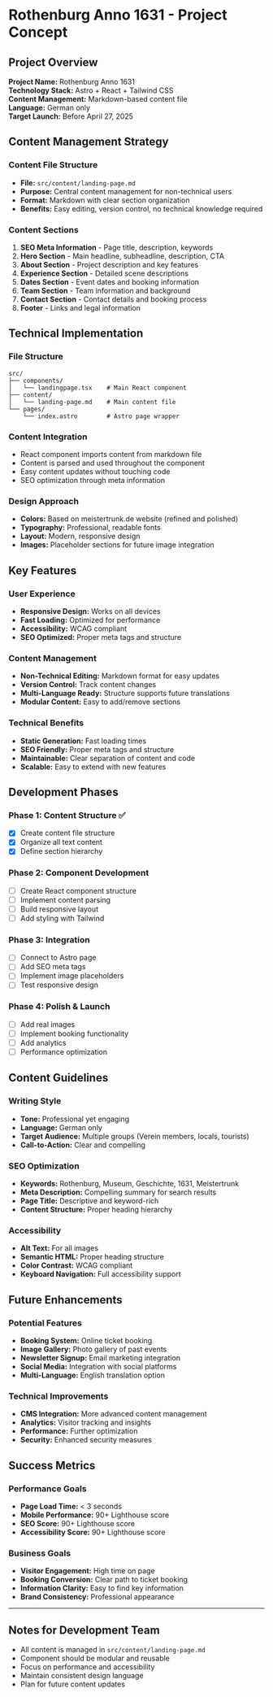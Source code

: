# Rothenburg Anno 1631 - Project Concept

## Project Overview

**Project Name:** Rothenburg Anno 1631  
**Technology Stack:** Astro + React + Tailwind CSS  
**Content Management:** Markdown-based content file  
**Language:** German only  
**Target Launch:** Before April 27, 2025

## Content Management Strategy

### Content File Structure

- **File:** `src/content/landing-page.md`
- **Purpose:** Central content management for non-technical users
- **Format:** Markdown with clear section organization
- **Benefits:** Easy editing, version control, no technical knowledge required

### Content Sections

1. **SEO Meta Information** - Page title, description, keywords
2. **Hero Section** - Main headline, subheadline, description, CTA
3. **About Section** - Project description and key features
4. **Experience Section** - Detailed scene descriptions
5. **Dates Section** - Event dates and booking information
6. **Team Section** - Team information and background
7. **Contact Section** - Contact details and booking process
8. **Footer** - Links and legal information

## Technical Implementation

### File Structure

```
src/
├── components/
│   └── landingpage.tsx    # Main React component
├── content/
│   └── landing-page.md    # Main content file
└── pages/
    └── index.astro        # Astro page wrapper
```

### Content Integration

- React component imports content from markdown file
- Content is parsed and used throughout the component
- Easy content updates without touching code
- SEO optimization through meta information

### Design Approach

- **Colors:** Based on meistertrunk.de website (refined and polished)
- **Typography:** Professional, readable fonts
- **Layout:** Modern, responsive design
- **Images:** Placeholder sections for future image integration

## Key Features

### User Experience

- **Responsive Design:** Works on all devices
- **Fast Loading:** Optimized for performance
- **Accessibility:** WCAG compliant
- **SEO Optimized:** Proper meta tags and structure

### Content Management

- **Non-Technical Editing:** Markdown format for easy updates
- **Version Control:** Track content changes
- **Multi-Language Ready:** Structure supports future translations
- **Modular Content:** Easy to add/remove sections

### Technical Benefits

- **Static Generation:** Fast loading times
- **SEO Friendly:** Proper meta tags and structure
- **Maintainable:** Clear separation of content and code
- **Scalable:** Easy to extend with new features

## Development Phases

### Phase 1: Content Structure ✅

- [x] Create content file structure
- [x] Organize all text content
- [x] Define section hierarchy

### Phase 2: Component Development

- [ ] Create React component structure
- [ ] Implement content parsing
- [ ] Build responsive layout
- [ ] Add styling with Tailwind

### Phase 3: Integration

- [ ] Connect to Astro page
- [ ] Add SEO meta tags
- [ ] Implement image placeholders
- [ ] Test responsive design

### Phase 4: Polish & Launch

- [ ] Add real images
- [ ] Implement booking functionality
- [ ] Add analytics
- [ ] Performance optimization

## Content Guidelines

### Writing Style

- **Tone:** Professional yet engaging
- **Language:** German only
- **Target Audience:** Multiple groups (Verein members, locals, tourists)
- **Call-to-Action:** Clear and compelling

### SEO Optimization

- **Keywords:** Rothenburg, Museum, Geschichte, 1631, Meistertrunk
- **Meta Description:** Compelling summary for search results
- **Page Title:** Descriptive and keyword-rich
- **Content Structure:** Proper heading hierarchy

### Accessibility

- **Alt Text:** For all images
- **Semantic HTML:** Proper heading structure
- **Color Contrast:** WCAG compliant
- **Keyboard Navigation:** Full accessibility support

## Future Enhancements

### Potential Features

- **Booking System:** Online ticket booking
- **Image Gallery:** Photo gallery of past events
- **Newsletter Signup:** Email marketing integration
- **Social Media:** Integration with social platforms
- **Multi-Language:** English translation option

### Technical Improvements

- **CMS Integration:** More advanced content management
- **Analytics:** Visitor tracking and insights
- **Performance:** Further optimization
- **Security:** Enhanced security measures

## Success Metrics

### Performance Goals

- **Page Load Time:** < 3 seconds
- **Mobile Performance:** 90+ Lighthouse score
- **SEO Score:** 90+ Lighthouse score
- **Accessibility Score:** 90+ Lighthouse score

### Business Goals

- **Visitor Engagement:** High time on page
- **Booking Conversion:** Clear path to ticket booking
- **Information Clarity:** Easy to find key information
- **Brand Consistency:** Professional appearance

---

## Notes for Development Team

- All content is managed in `src/content/landing-page.md`
- Component should be modular and reusable
- Focus on performance and accessibility
- Maintain consistent design language
- Plan for future content updates
